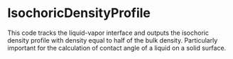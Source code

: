 # IsochoricDensityProfile

This code tracks the liquid-vapor interface and outputs the isochoric density profile with density equal to half of the bulk density. Particularly important for the calculation of contact angle of a liquid on a solid surface. 
